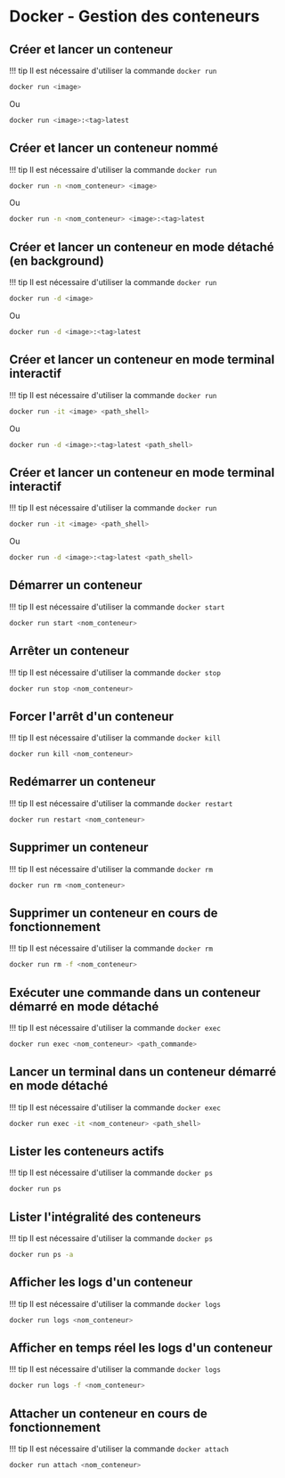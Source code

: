 # Docker - Gestion des conteneurs

## Créer et lancer un conteneur
!!! tip
    Il est nécessaire d'utiliser la commande `docker run`

``` bash
docker run <image>
```
Ou
``` bash
docker run <image>:<tag>latest
```

## Créer et lancer un conteneur nommé
!!! tip
    Il est nécessaire d'utiliser la commande `docker run`

``` bash
docker run -n <nom_conteneur> <image>
```
Ou
``` bash
docker run -n <nom_conteneur> <image>:<tag>latest
```

## Créer et lancer un conteneur en mode détaché (en background)
!!! tip
    Il est nécessaire d'utiliser la commande `docker run`

``` bash
docker run -d <image>
```
Ou
``` bash
docker run -d <image>:<tag>latest
```

## Créer et lancer un conteneur en mode terminal interactif
!!! tip
    Il est nécessaire d'utiliser la commande `docker run`

``` bash
docker run -it <image> <path_shell>
```
Ou
``` bash
docker run -d <image>:<tag>latest <path_shell>
```

## Créer et lancer un conteneur en mode terminal interactif
!!! tip
    Il est nécessaire d'utiliser la commande `docker run`

``` bash
docker run -it <image> <path_shell>
```
Ou
``` bash
docker run -d <image>:<tag>latest <path_shell>
```

## Démarrer un conteneur
!!! tip
    Il est nécessaire d'utiliser la commande `docker start`

``` bash
docker run start <nom_conteneur>
```

## Arrêter un conteneur
!!! tip
    Il est nécessaire d'utiliser la commande `docker stop`

``` bash
docker run stop <nom_conteneur>
```

## Forcer l'arrêt d'un conteneur
!!! tip
    Il est nécessaire d'utiliser la commande `docker kill`

``` bash
docker run kill <nom_conteneur>
```

## Redémarrer un conteneur
!!! tip
    Il est nécessaire d'utiliser la commande `docker restart`

``` bash
docker run restart <nom_conteneur>
```

## Supprimer un conteneur
!!! tip
    Il est nécessaire d'utiliser la commande `docker rm`

``` bash
docker run rm <nom_conteneur>
```

## Supprimer un conteneur en cours de fonctionnement
!!! tip
    Il est nécessaire d'utiliser la commande `docker rm`

``` bash
docker run rm -f <nom_conteneur>
```

## Exécuter une commande dans un conteneur démarré en mode détaché
!!! tip
    Il est nécessaire d'utiliser la commande `docker exec`

``` bash
docker run exec <nom_conteneur> <path_commande>
```

## Lancer un terminal dans un conteneur démarré en mode détaché
!!! tip
    Il est nécessaire d'utiliser la commande `docker exec`

``` bash
docker run exec -it <nom_conteneur> <path_shell>
```

## Lister les conteneurs actifs
!!! tip
    Il est nécessaire d'utiliser la commande `docker ps`

``` bash
docker run ps
```

## Lister l'intégralité des conteneurs
!!! tip
    Il est nécessaire d'utiliser la commande `docker ps`

``` bash
docker run ps -a
```

## Afficher les logs d'un conteneur
!!! tip
    Il est nécessaire d'utiliser la commande `docker logs`

``` bash
docker run logs <nom_conteneur>
```

## Afficher en temps réel les logs d'un conteneur
!!! tip
    Il est nécessaire d'utiliser la commande `docker logs`

``` bash
docker run logs -f <nom_conteneur>
```

## Attacher un conteneur en cours de fonctionnement
!!! tip
    Il est nécessaire d'utiliser la commande `docker attach`

``` bash
docker run attach <nom_conteneur>
```